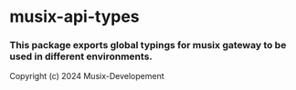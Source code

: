 # musix-api-types

### This package exports global typings for musix gateway to be used in different environments.

Copyright (c) 2024 Musix-Developement